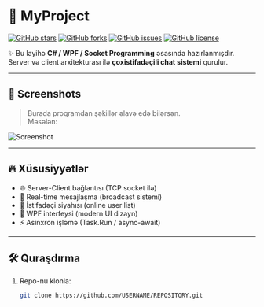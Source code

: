 # 🚀 MyProject  

[![GitHub stars](https://img.shields.io/github/stars/USERNAME/REPOSITORY?style=for-the-badge)](https://github.com/USERNAME/REPOSITORY/stargazers)
[![GitHub forks](https://img.shields.io/github/forks/USERNAME/REPOSITORY?style=for-the-badge)](https://github.com/USERNAME/REPOSITORY/network/members)
[![GitHub issues](https://img.shields.io/github/issues/USERNAME/REPOSITORY?style=for-the-badge)](https://github.com/USERNAME/REPOSITORY/issues)
[![GitHub license](https://img.shields.io/github/license/USERNAME/REPOSITORY?style=for-the-badge)](LICENSE)

✨ Bu layihə **C# / WPF / Socket Programming** əsasında hazırlanmışdır.  
Server və client arxitekturası ilə **çoxistifadəçili chat sistemi** qurulur.  

---

## 📸 Screenshots

> Burada proqramdan şəkillər əlavə edə bilərsən.  
Məsələn:

![Screenshot](https://via.placeholder.com/600x300?text=Your+App+Screenshot)

---

## 🔥 Xüsusiyyətlər

- 🌐 Server-Client bağlantısı (TCP socket ilə)  
- 📡 Real-time mesajlaşma (broadcast sistemi)  
- 👥 İstifadəçi siyahısı (online user list)  
- 🎨 WPF interfeysi (modern UI dizayn)  
- ⚡ Asinxron işləmə (Task.Run / async-await)  

---

## 🛠️ Quraşdırma

1. Repo-nu klonla:
   ```sh
   git clone https://github.com/USERNAME/REPOSITORY.git
